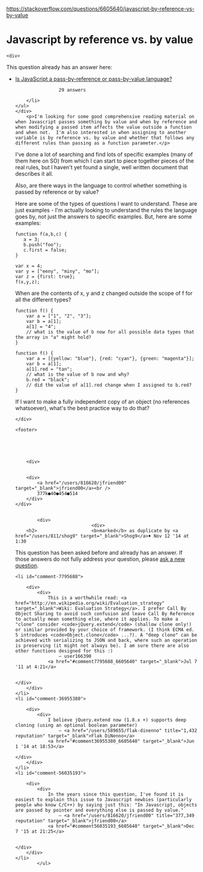 <a href="https://stackoverflow.com/questions/6605640/javascript-by-reference-vs-by-value">https://stackoverflow.com/questions/6605640/javascript-by-reference-vs-by-value</a><div id="articleHeader"><h1>Javascript by reference vs. by value</h1></div>


    

                
                    

                



            



                
                    






    

    <div>

<div>
    <p>This question already has an answer here:</p>
    <ul>
        <li>
            <a href="/questions/518000/is-javascript-a-pass-by-reference-or-pass-by-value-language" target="_blank">Is JavaScript a pass-by-reference or pass-by-value language?</a>
                
                    29 answers
                
        </li>
    </ul>
    </div>
        <p>I'm looking for some good comprehensive reading material on when Javascript passes something by value and when by reference and when modifying a passed item affects the value outside a function and when not.  I'm also interested in when assigning to another variable is by reference vs. by value and whether that follows any different rules than passing as a function parameter.</p>

<p>I've done a lot of searching and find lots of specific examples (many of them here on SO) from which I can start to piece together pieces of the real rules, but I haven't yet found a single, well written document that describes it all.</p>

<p>Also, are there ways in the language to control whether something is passed by reference or by value?</p>

<p>Here are some of the types of questions I want to understand.  These are just examples - I'm actually looking to understand the rules the language goes by, not just the answers to specific examples.  But, here are some examples:</p>

<pre><code>function f(a,b,c) {
   a = 3;
   b.push("foo");
   c.first = false;
}

var x = 4;
var y = ["eeny", "miny", "mo"];
var z = {first: true};
f(x,y,z);</code></pre>

<p>When are the contents of x, y and z changed outside the scope of f for all the different types?</p>

<pre><code>function f() {
    var a = ["1", "2", "3"];
    var b = a[1];
    a[1] = "4";
    // what is the value of b now for all possible data types that the array in "a" might hold?
}

function f() {
    var a = [{yellow: "blue"}, {red: "cyan"}, {green: "magenta"}];
    var b = a[1];
    a[1].red = "tan";
    // what is the value of b now and why?
    b.red = "black";
    // did the value of a[1].red change when I assigned to b.red?
}</code></pre>

<p>If I want to make a fully independent copy of an object (no references whatsoever), what's the best practice way to do that?</p>

    </div>

    <footer>
        




        <div>
		
		
		<div>
            <a href="/users/816620/jfriend00" target="_blank">jfriend00</a><br />
            377k●40●454●514
		</div>
	</div>


            <div>
                                <div>
        <h2>                    <b>marked</b> as duplicate by <a href="/users/811/shog9" target="_blank">Shog9</a>♦ Nov 12 '14 at 1:30
</h2>
        <p>This question has been asked before and already has an answer. If those answers do not fully address your question, please <a href="/questions/ask" target="_blank">ask a new question</a>.</p>
    </div>
            </div>
    </footer>



<div id="comments-6605640">
            <ul>


    <li id="comment-7795688">
        
        <div>
            <div>
                This is a worthwhile read: <a href="http://en.wikipedia.org/wiki/Evaluation_strategy" target="_blank">Wiki: Evaluation Strategy</a>. I prefer Call By Object Sharing to avoid such confusion and leave Call By Reference to actually mean something else, where it applies. To make a "clone" consider <code>jQuery.extend</code> (shallow clone only!) or similar provided by your choice of framework. (I think ECMA ed. 5 introduces <code>Object.clone</code> ...?). A "deep clone" can be achieved with serializing to JSON and back, where such an operation is preserving (it might not always be). I am sure there are also other functions designed for this :)
		            – user166390
                <a href="#comment7795688_6605640" target="_blank">Jul 7 '11 at 4:21</a>
                        
                                                                            </div>
        </div>
    </li>
    <li id="comment-36955380">
        
        <div>
            <div>
                I believe jQuery.extend now (1.8.x +) supports deep cloning (using an optional boolean parameter)
                    – <a href="/users/589655/flak-dinenno" title="1,432 reputation" target="_blank">Flak DiNenno</a>
                <a href="#comment36955380_6605640" target="_blank">Jun 1 '14 at 18:53</a>
                                                                            </div>
        </div>
    </li>
    <li id="comment-56035193">
        
        <div>
            <div>
                In the years since this question, I've found it is easiest to explain this issue to Javascript newbies (particularly people who know C/C++) by saying just this: "In Javascript, objects are passed by pointer and everything else is passed by value."
                    – <a href="/users/816620/jfriend00" title="377,349 reputation" target="_blank">jfriend00</a>
                <a href="#comment56035193_6605640" target="_blank">Dec 7 '15 at 21:25</a>
                        
                                                                            </div>
        </div>
    </li>
            </ul>
    
</div>